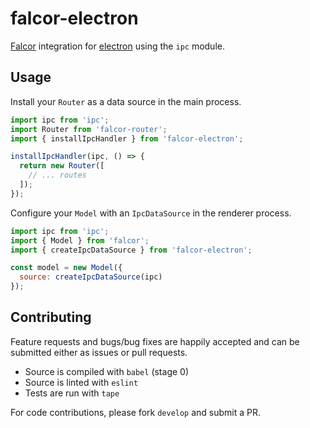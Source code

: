 # falcor-electron

[Falcor](https://github.com/Netflix/falcor) integration for
[electron](https://github.com/atom/electron) using the `ipc` module.

## Usage

Install your `Router` as a data source in the main process.

```javascript
import ipc from 'ipc';
import Router from 'falcor-router';
import { installIpcHandler } from 'falcor-electron';

installIpcHandler(ipc, () => {
  return new Router([
    // ... routes
  ]);
});
```

Configure your `Model` with an `IpcDataSource` in the renderer process.

```javascript
import ipc from 'ipc';
import { Model } from 'falcor';
import { createIpcDataSource } from 'falcor-electron';

const model = new Model({
  source: createIpcDataSource(ipc)
});
```

## Contributing

Feature requests and bugs/bug fixes are happily accepted and can be submitted
either as issues or pull requests.

- Source is compiled with `babel` (stage 0)
- Source is linted with `eslint`
- Tests are run with `tape`

For code contributions, please fork `develop` and submit a PR.
